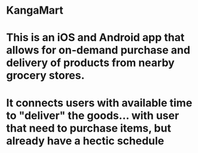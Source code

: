 # KangaMart
# This is an iOS and Android app that allows for on-demand purchase and delivery of products from nearby grocery stores.
# 
# It connects users with available time to "deliver" the goods... with user that need to purchase items, but already have a hectic schedule
